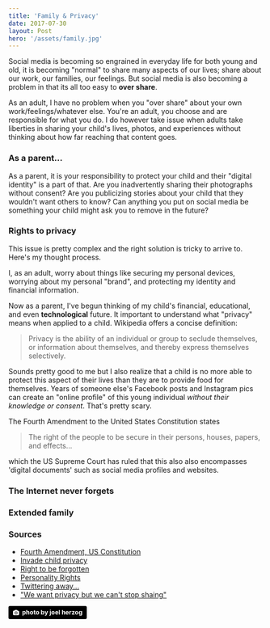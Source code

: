 ```yaml
---
title: 'Family & Privacy'
date: 2017-07-30
layout: Post
hero: '/assets/family.jpg'
---
```


Social media is becoming so engrained in everyday life for both young and old, it is becoming "normal" to share many aspects of our lives; share about our work, our families, our feelings. But social media is also becoming a problem in that its all too easy to **over share**. 

As an adult, I have no problem when you "over share" about your own work/feelings/whatever else. You're an adult, you choose and are responsible for what you do. I do however take issue when adults take liberties in sharing your child's lives, photos, and experiences without thinking about how far reaching that content goes.

### As a parent...

As a parent, it is your responsibility to protect your child and their "digital identity" is a part of that. Are you inadvertently sharing their photographs without consent? Are you publicizing stories about your child that they wouldn't want others to know? Can anything you put on social media be something your child might ask you to remove in the future?

### Rights to privacy

This issue is pretty complex and the right solution is tricky to arrive to. Here's my thought process.

I, as an adult, worry about things like  securing my personal devices, worrying about my personal "brand", and protecting my identity and financial information. 

Now as a parent, I've begun thinking of my child's financial, educational, and even **technological** future. It important to understand what "privacy" means when applied to a child. Wikipedia offers a concise definition:

> Privacy is the ability of an individual or group to seclude themselves, or information about themselves, and thereby express themselves selectively.

Sounds pretty good to me but I also realize that a child is no more able to protect this aspect of their lives than they are to provide food for themselves. Years of someone else's Facebook posts and Instagram pics can create an "online profile" of this young individual *without their knowledge or consent*. That's pretty scary.

The Fourth Amendment to the United States Constitution states

> The right of the people to be secure in their persons, houses, papers, and effects...

which the US Supreme Court has ruled that this also also encompasses 'digital documents' such as social media profiles and websites. 

### The Internet never forgets

### Extended family


### Sources

- [Fourth Amendment, US Constitution](https://www.senate.gov/civics/constitution_item/constitution.htm#amdt_4_1791)
- [Invade child privacy](http://www.npr.org/sections/health-shots/2016/10/28/499595298/do-parents-invade-childrens-privacy-when-they-post-photos-online)
- [Right to be forgotten](https://en.wikipedia.org/wiki/Right_to_be_forgotten)
- [Personality Rights](https://en.wikipedia.org/wiki/Personality_rights)
- [Twittering away... ](http://scholarship.kentlaw.iit.edu/cgi/viewcontent.cgi?article=3788&context=cklawreview)
- ["We want privacy but we can't stop shaing"](https://www.nytimes.com/2014/10/05/sunday-review/we-want-privacy-but-cant-stop-sharing.html)

<a style="background-color:black;color:white;text-decoration:none;padding:4px 6px;font-family:-apple-system, BlinkMacSystemFont, &quot;San Francisco&quot;, &quot;Helvetica Neue&quot;, Helvetica, Ubuntu, Roboto, Noto, &quot;Segoe UI&quot;, Arial, sans-serif;font-size:12px;font-weight:bold;line-height:1.2;display:inline-block;border-radius:3px;" href="http://unsplash.com/@joel_herzog?utm_medium=referral&amp;utm_campaign=photographer-credit&amp;utm_content=creditBadge" target="_blank" rel="noopener noreferrer" title="Article photo by joel herzog"><span style="display:inline-block;padding:2px 3px;"><svg xmlns="http://www.w3.org/2000/svg" style="height:12px;width:auto;position:relative;vertical-align:middle;top:-1px;fill:white;" viewBox="0 0 32 32"><title></title><path d="M20.8 18.1c0 2.7-2.2 4.8-4.8 4.8s-4.8-2.1-4.8-4.8c0-2.7 2.2-4.8 4.8-4.8 2.7.1 4.8 2.2 4.8 4.8zm11.2-7.4v14.9c0 2.3-1.9 4.3-4.3 4.3h-23.4c-2.4 0-4.3-1.9-4.3-4.3v-15c0-2.3 1.9-4.3 4.3-4.3h3.7l.8-2.3c.4-1.1 1.7-2 2.9-2h8.6c1.2 0 2.5.9 2.9 2l.8 2.4h3.7c2.4 0 4.3 1.9 4.3 4.3zm-8.6 7.5c0-4.1-3.3-7.5-7.5-7.5-4.1 0-7.5 3.4-7.5 7.5s3.3 7.5 7.5 7.5c4.2-.1 7.5-3.4 7.5-7.5z"></path></svg></span><span style="display:inline-block;padding:2px 3px;">photo by joel herzog</span></a>
